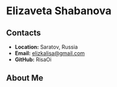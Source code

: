 # __Elizaveta Shabanova__
## Contacts

* __Location:__ Saratov, Russia
* __Email:__ elizkalisa@gmail.com
* __GitHub:__ RisaOi

## About Me

